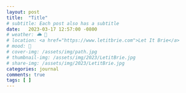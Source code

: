 ```yaml
---
layout: post
title:  "Title"
# subtitle: Each post also has a subtitle
date:   2023-03-17 12:57:00 -0800
# weather: 🌥️ 🔆 
# location: <a href="https://www.letitbrie.com">Let It Brie</a>
# mood: 🥰
# cover-img: /assets/img/path.jpg
# thumbnail-img: /assets/img/2023/LetitBrie.jpg
# share-img: /assets/img/2023/LetitBrie.jpg
categories: journal
comments: true
tags: [ ]
---
```


